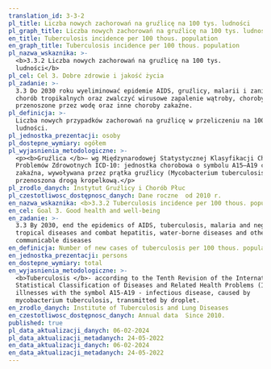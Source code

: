 ```yaml
---
translation_id: 3-3-2
pl_title: Liczba nowych zachorowań na gruźlicę na 100 tys. ludności
pl_graph_title: Liczba nowych zachorowań na gruźlicę na 100 tys. ludności
en_title: Tuberculosis incidence per 100 thous. population
en_graph_title: Tuberculosis incidence per 100 thous. population
pl_nazwa_wskaznika: >-
  <b>3.3.2 Liczba nowych zachorowań na gruźlicę na 100 tys.
  ludności</b>
pl_cel: Cel 3. Dobre zdrowie i jakość życia
pl_zadanie: >-
  3.3 Do 2030 roku wyeliminować epidemie AIDS, gruźlicy, malarii i zaniedbanych
  chorób tropikalnych oraz zwalczyć wirusowe zapalenie wątroby, choroby
  przenoszone przez wodę oraz inne choroby zakaźne.
pl_definicja: >-
  Liczba nowych przypadków zachorowań na gruźlicę w przeliczeniu na 100 tys.
  ludności.
pl_jednostka_prezentacji: osoby
pl_dostepne_wymiary: ogółem
pl_wyjasnienia_metodologiczne: >-
  <p><b>Gruźlica </b>– wg Międzynarodowej Statystycznej Klasyfikacji Chorób i
  Problemów Zdrowotnych ICD-10: jednostka chorobowa o symbolu A15–A19 choroba
  zakaźna, wywoływana przez prątka gruźlicy (Mycobacterium tuberculosis),
  przenoszona drogą kropelkową.</p>
pl_zrodlo_danych: Instytut Gruźlicy i Chorób Płuc
pl_czestotliwosc_dostępnosc_danych: Dane roczne  od 2010 r.
en_nazwa_wskaznika: <b>3.3.2 Tuberculosis incidence per 100 thous. population</b>
en_cel: Goal 3. Good health and well-being
en_zadanie: >-
  3.3 By 2030, end the epidemics of AIDS, tuberculosis, malaria and neglected
  tropical diseases and combat hepatitis, water-borne diseases and other
  communicable diseases
en_definicja: Number of new cases of tuberculosis per 100 thous. population.
en_jednostka_prezentacji: persons
en_dostepne_wymiary: total
en_wyjasnienia_metodologiczne: >-
  <b>Tuberculosis </b>- according to the Tenth Revision of the International
  Statistical Classification of Diseases and Related Health Problems (ICD-10):
  illnesses with the symbol A15-A19 - infectious disease, caused by
  mycobacterium tuberculosis, transmitted by droplet.
en_zrodlo_danych: Institute of Tuberculosis and Lung Diseases
en_czestotliwosc_dostępnosc_danych: Annual data  Since 2010.
published: true
pl_data_aktualizacji_danych: 06-02-2024
pl_data_aktualizacji_metadanych: 24-05-2022
en_data_aktualizacji_danych: 06-02-2024
en_data_aktualizacji_metadanych: 24-05-2022
---
```


